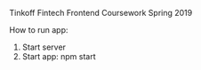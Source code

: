 Tinkoff Fintech Frontend Coursework Spring 2019

How to run app:
1. Start server
2. Start app: npm start